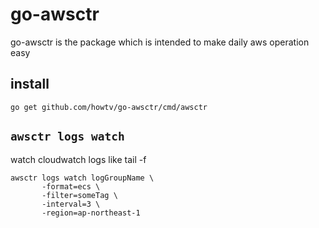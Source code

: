# go-awsctr

go-awsctr is the package which is intended to make daily aws operation easy

## install

`go get github.com/howtv/go-awsctr/cmd/awsctr`


## `awsctr logs watch`

watch cloudwatch logs like tail -f

```
awsctr logs watch logGroupName \
       -format=ecs \
       -filter=someTag \
       -interval=3 \
       -region=ap-northeast-1
```